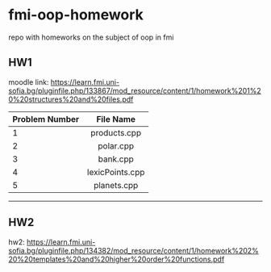 # fmi-oop-homework
repo with homeworks on the subject of oop in fmi

## HW1

moodle link: https://learn.fmi.uni-sofia.bg/pluginfile.php/133867/mod_resource/content/1/homework%201%20%20structures%20and%20files.pdf

| Problem Number| File Name       |
| ------------- |:---------------:|
| 1             | products.cpp    |
| 2             | polar.cpp       |
| 3             | bank.cpp        |
| 4             | lexicPoints.cpp |
| 5             | planets.cpp     |

___

## HW2

hw2: https://learn.fmi.uni-sofia.bg/pluginfile.php/134382/mod_resource/content/1/homework%202%20%20templates%20and%20higher%20order%20functions.pdf
